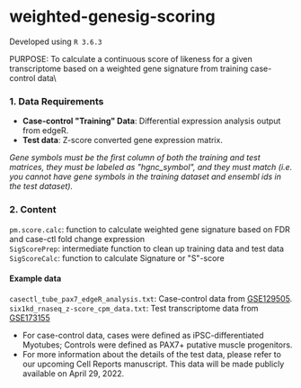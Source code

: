 # weighted-genesig-scoring


Developed using `R 3.6.3`

PURPOSE: To calculate a continuous score of likeness for a given transcriptome based on a weighted gene signature from training case-control data\

### 1. Data Requirements
* **Case-control "Training" Data**: Differential expression analysis output from edgeR.
* **Test data**: Z-score converted gene expression matrix. 

*Gene symbols must be the first column of both the training and test matrices, they must be labeled as "hgnc_symbol", and they must match (i.e. you cannot have gene symbols in the training dataset and ensembl ids in the test dataset).*

### 2. Content
`pm.score.calc`: function to calculate weighted gene signature based on FDR and case-ctl fold change expression\
`SigScorePrep`: intermediate function to clean up training data and test data\
`SigScoreCalc`: function to calculate Signature or "S"-score

#### Example data
`casectl_tube_pax7_edgeR_analysis.txt`: Case-control data from [GSE129505](https://www.ncbi.nlm.nih.gov/geo/query/acc.cgi?acc=GSE129505).   
`six1kd_rnaseq_z-score_cpm_data.txt`: Test transcriptome data from [GSE173155](https://www.ncbi.nlm.nih.gov/geo/query/acc.cgi?acc=GSE173155)   

* For case-control data, cases were defined as iPSC-differentiated Myotubes; Controls were defined as PAX7+ putative muscle progenitors. 
* For more information about the details of the test data, please refer to our upcoming Cell Reports manuscript. This data will be made publicly available on April 29, 2022. 
